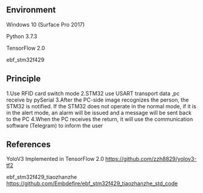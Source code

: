 ## Environment
Windows 10 (Surface Pro 2017)

Python 3.7.3

TensorFlow 2.0

ebf_stm32f429

## Principle
1.Use RFID card switch mode
2.STM32 use USART transport data ,pc receive by pySerial
3.After the PC-side image recognizes the person, the STM32 is notified. If the STM32 does not operate in the normal mode, if it is in the alert mode, an alarm will be issued and a message will be sent back to the PC
4.When the PC receives the return, it will use the communication software (Telegram) to inform the user

## References
YoloV3 Implemented in TensorFlow 2.0
https://github.com/zzh8829/yolov3-tf2

ebf_stm32f429_tiaozhanzhe
https://github.com/Embdefire/ebf_stm32f429_tiaozhanzhe_std_code
